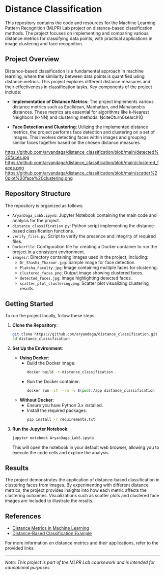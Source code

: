 # Distance Classification

This repository contains the code and resources for the Machine Learning Pattern Recognition (MLPR) Lab project on distance-based classification methods. The project focuses on implementing and comparing various distance metrics for classifying data points, with practical applications in image clustering and face recognition.

## Project Overview

Distance-based classification is a fundamental approach in machine learning, where the similarity between data points is quantified using distance metrics. This project explores different distance measures and their effectiveness in classification tasks. Key components of the project include:

- **Implementation of Distance Metrics**: The project implements various distance metrics such as Euclidean, Manhattan, and Mahalanobis distances. These metrics are essential for algorithms like k-Nearest Neighbors (k-NN) and clustering methods. citeturn0search1

- **Face Detection and Clustering**: Utilizing the implemented distance metrics, the project performs face detection and clustering on a set of images. This involves detecting faces within images and grouping similar faces together based on the chosen distance measures.

https://github.com/aryandaga/distance_classification/blob/main/detected%20faces.jpg
https://github.com/aryandaga/distance_classification/blob/main/clustered_faces.png
https://github.com/aryandaga/distance_classification/blob/main/scatter%20plot%20face%20clustering.png

## Repository Structure

The repository is organized as follows:

- `AryanDaga_Lab5.ipynb`: Jupyter Notebook containing the main code and analysis for the project.
- `distance_classification.py`: Python script implementing the distance-based classification functions.
- `verify_files.py`: Script to verify the presence and integrity of required files.
- `Dockerfile`: Configuration file for creating a Docker container to run the project in a consistent environment.
- `images/`: Directory containing images used in the project, including:
  - `Dr_Shashi_Tharoor.jpg`: Sample image for face detection.
  - `Plaksha_Faculty.jpg`: Image containing multiple faces for clustering.
  - `clustered_faces.png`: Output image showing clustered faces.
  - `detected_faces.jpg`: Image highlighting detected faces.
  - `scatter_plot_clustering.png`: Scatter plot visualizing clustering results.

## Getting Started

To run the project locally, follow these steps:

1. **Clone the Repository**:
   ```bash
   git clone https://github.com/aryandaga/distance_classification.git
   cd distance_classification
   ```

2. **Set Up the Environment**:
   - **Using Docker**:
     - Build the Docker image:
       ```bash
       docker build -t distance_classification .
       ```
     - Run the Docker container:
       ```bash
       docker run -it --rm -v $(pwd):/app distance_classification
       ```
   - **Without Docker**:
     - Ensure you have Python 3.x installed.
     - Install the required packages:
       ```bash
       pip install -r requirements.txt
       ```

3. **Run the Jupyter Notebook**:
   ```bash
   jupyter notebook AryanDaga_Lab5.ipynb
   ```
   This will open the notebook in your default web browser, allowing you to execute the code cells and explore the analysis.

## Results

The project demonstrates the application of distance-based classification in clustering faces from images. By experimenting with different distance metrics, the project provides insights into how each metric affects the clustering outcomes. Visualizations such as scatter plots and clustered face images are included to illustrate the results.

## References

- [Distance Metrics in Machine Learning](https://www.analyticsvidhya.com/blog/2020/02/4-types-of-distance-metrics-in-machine-learning/)
- [Distance-Based Classification Example](https://github.com/Anagha-Sankar/Distance-Based-Classification)

For more information on distance metrics and their applications, refer to the provided links.

---

*Note: This project is part of the MLPR Lab coursework and is intended for educational purposes.* 

